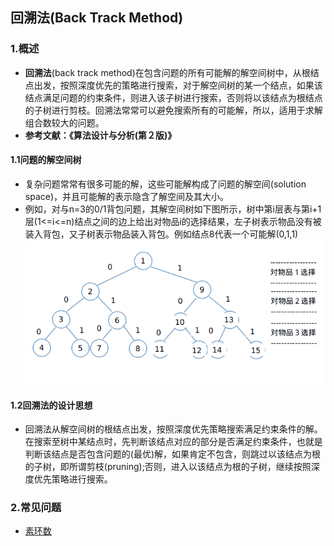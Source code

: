 ## 回溯法(Back Track Method)
### 1.概述

- **回溯法**(back track method)在包含问题的所有可能解的解空间树中，从根结点出发，按照深度优先的策略进行搜索，对于解空间树的某一个结点，如果该结点满足问题的约束条件，则进入该子树进行搜索，否则将以该结点为根结点的子树进行剪枝。回溯法常常可以避免搜索所有的可能解，所以，适用于求解组合数较大的问题。
- **参考文献：《算法设计与分析(第２版)》**

#### 1.1问题的解空间树

- 复杂问题常常有很多可能的解，这些可能解构成了问题的解空间(solution space)，并且可能解的表示隐含了解空间及其大小。
- 例如，对与n=3的0/1背包问题，其解空间树如下图所示，树中第i层表与第i+1层(1<=i<=n)结点之间的边上给出对物品i的选择结果，左子树表示物品没有被装入背包，又子树表示物品装入背包。例如结点8代表一个可能解(0,1,1)
![0/1背包解空间树及其含义](images/SSP_tree.png)

#### 1.2回溯法的设计思想

- 回溯法从解空间树的根结点出发，按照深度优先策略搜索满足约束条件的解。在搜索至树中某结点时，先判断该结点对应的部分是否满足约束条件，也就是判断该结点是否包含问题的(最优)解，如果肯定不包含，则跳过以该结点为根的子树，即所谓剪枝(pruning);否则，进入以该结点为根的子树，继续按照深度优先策略进行搜索。

### 2.常见问题

- [素环数](https://github.com/Mr-Joke/Algorithm/blob/master/BackTrack/src/PrimeCircle.java)
